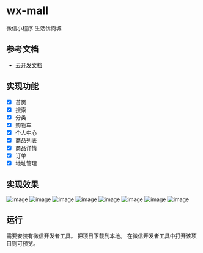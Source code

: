 # wx-mall
微信小程序 生活优商城

## 参考文档

- [云开发文档](https://developers.weixin.qq.com/miniprogram/dev/wxcloud/basis/getting-started.html)

## 实现功能
- [x] 首页
- [x] 搜索
- [x] 分类
- [x] 购物车
- [x] 个人中心
- [x] 商品列表
- [x] 商品详情
- [x] 订单
- [x] 地址管理

## 实现效果
![image](https://github.com/Keinth1909/WX_project/blob/master/images/1.png) 
![image](https://github.com/Keinth1909/WX_project/blob/master/images/2.png) 
![image](https://github.com/Keinth1909/WX_project/blob/master/images/3.png) 
![image](https://github.com/Keinth1909/WX_project/blob/master/images/4.png) 
![image](https://github.com/Keinth1909/WX_project/blob/master/images/5.png) 
![image](https://github.com/Keinth1909/WX_project/blob/master/images/6.png) 
![image](https://github.com/Keinth1909/WX_project/blob/master/images/7.png) 
![image](https://github.com/Keinth1909/WX_project/blob/master/images/8.png) 

## 运行
需要安装有微信开发者工具。
把项目下载到本地。
在微信开发者工具中打开该项目则可预览。
